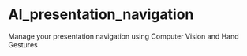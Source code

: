 # AI_presentation_navigation
Manage your presentation navigation using Computer Vision and Hand Gestures
